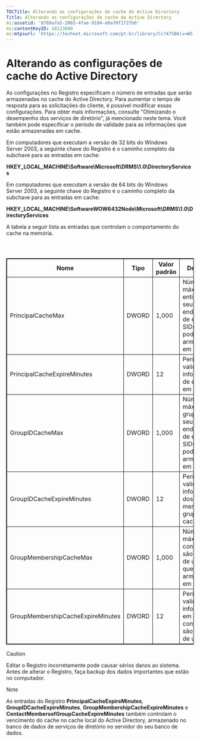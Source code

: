 ```yaml
---
TOCTitle: Alterando as configurações de cache do Active Directory
Title: Alterando as configurações de cache do Active Directory
ms:assetid: '8789a7a5-2065-4fae-9104-e0a70f1f2fb6'
ms:contentKeyID: 18123680
ms:mtpsurl: 'https://technet.microsoft.com/pt-br/library/Cc747586(v=WS.10)'
---
```


Alterando as configurações de cache do Active Directory
=======================================================

As configurações no Registro especificam o número de entradas que serão armazenadas no cache do Active Directory. Para aumentar o tempo de resposta para as solicitações do cliente, é possível modificar essas configurações. Para obter mais informações, consulte "Otimizando o desempenho dos serviços de diretório", já mencionado neste tema. Você também pode especificar o período de validade para as informações que estão armazenadas em cache.

Em computadores que executam a versão de 32 bits do Windows Server 2003, a seguinte chave do Registro é o caminho completo da subchave para as entradas em cache:

**HKEY\_LOCAL\_MACHINE\\Software\\Microsoft\\DRMS\\1.0\\DirectoryServices**

Em computadores que executam a versão de 64 bits do Windows Server 2003, a seguinte chave do Registro é o caminho completo da subchave para as entradas em cache:

**HKEY\_LOCAL\_MACHINE\\SoftwareWOW6432Node\\Microsoft\\DRMS\\1.0\\DirectoryServices**

A tabela a seguir lista as entradas que controlam o comportamento do cache na memória.

###  

 
<table style="border:1px solid black;">
<colgroup>
<col width="25%" />
<col width="25%" />
<col width="25%" />
<col width="25%" />
</colgroup>
<thead>
<tr class="header">
<th style="border:1px solid black;" >Nome</th>
<th style="border:1px solid black;" >Tipo</th>
<th style="border:1px solid black;" >Valor padrão</th>
<th style="border:1px solid black;" >Descrição</th>
</tr>
</thead>
<tbody>
<tr class="odd">
<td style="border:1px solid black;">PrincipalCacheMax</td>
<td style="border:1px solid black;">DWORD</td>
<td style="border:1px solid black;">1,000</td>
<td style="border:1px solid black;">Número máximo de entidades e seus endereços de email e SIDs que podem ser armazenados em cache.</td>
</tr>
<tr class="even">
<td style="border:1px solid black;">PrincipalCacheExpireMinutes</td>
<td style="border:1px solid black;">DWORD</td>
<td style="border:1px solid black;">12</td>
<td style="border:1px solid black;">Período de validade de informações de entidades em cache.</td>
</tr>
<tr class="odd">
<td style="border:1px solid black;">GroupIDCacheMax</td>
<td style="border:1px solid black;">DWORD</td>
<td style="border:1px solid black;">1,000</td>
<td style="border:1px solid black;">Número máximo de grupos e seus endereços de email e SIDs que podem ser armazenados em cache.</td>
</tr>
<tr class="even">
<td style="border:1px solid black;">GroupIDCacheExpireMinutes</td>
<td style="border:1px solid black;">DWORD</td>
<td style="border:1px solid black;">12</td>
<td style="border:1px solid black;">Período de validade de informações dos membros do grupo em cache.</td>
</tr>
<tr class="odd">
<td style="border:1px solid black;">GroupMembershipCacheMax</td>
<td style="border:1px solid black;">DWORD</td>
<td style="border:1px solid black;">1,000</td>
<td style="border:1px solid black;">Número máximo de contatos que são membros de um grupo que pode ser armazenado em cache.</td>
</tr>
<tr class="even">
<td style="border:1px solid black;">GroupMembershipCacheExpireMinutes</td>
<td style="border:1px solid black;">DWORD</td>
<td style="border:1px solid black;">12</td>
<td style="border:1px solid black;">Período de validade de informações em cache de contatos que são membros de um grupo.</td>
</tr>
</tbody>
</table>
  
> [!Caution]  
> Editar o Registro incorretamente pode causar sérios danos ao sistema. Antes de alterar o Registro, faça backup dos dados importantes que estão no computador. 
  
> [!Note]  
> As entradas do Registro **PrincipalCacheExpireMinutes**, **GroupIDCacheExpireMinutes**, **GroupMembershipCacheExpireMinutes** e **ContactMembersofGroupCacheExpireMinutes** também controlam o vencimento do cache no cache local do Active Directory, armazenado no banco de dados de serviços de diretório no servidor do seu banco de dados. 

